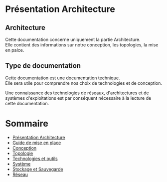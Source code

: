 # Présentation Architecture

## Architecture

Cette documentation concerne uniquement la partie Architecture.  
Elle contient des informations sur notre conception, les topologies, la mise en palce.  

## Type de documentation

Cette documentation est une documentation technique.  
Elle sera utile pour comprendre nos choix de technologies et de conception.

Une connaissance des technologies de réseaux, d'architectures et de systèmes d'exploitations est par conséquent nécessaire à la lecture de cette documentation.

# Sommaire

- [Présentation Architecture](https://c0zen.github.io/Cogeo/architecture/about/)
- [Guide de mise en place](https://c0zen.github.io/Cogeo/architecture/guide/)
- [Conception](https://c0zen.github.io/Cogeo/architecture/conception/)
- [Topologie](https://c0zen.github.io/Cogeo/architecture/topologie/)
- [Technologies et outils](https://c0zen.github.io/Cogeo/architecture/technologies/)
- [Système](https://c0zen.github.io/Cogeo/architecture/system/)
- [Stockage et Sauvegarde](https://c0zen.github.io/Cogeo/architecture/storage/)
- [Réseau](https://c0zen.github.io/Cogeo/architecture/network/)
